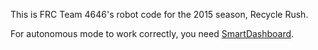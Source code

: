 This is FRC Team 4646's robot code for the 2015 season, Recycle Rush.

For autonomous mode to work correctly, you need [SmartDashboard](http://wpilib.screenstepslive.com/s/4485/m/26401).